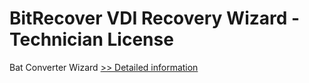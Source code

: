# BitRecover VDI Recovery Wizard - Technician License
Bat Converter Wizard
[>> Detailed information](https://secure.shareit.com/shareit/product.html?productid=300953500&affiliateid=200057808)